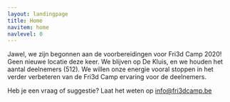```yaml
---
layout: landingpage
title: Home
navitem: home
navlevel: 0
---
```

Jawel, we zijn begonnen aan de voorbereidingen voor Fri3d Camp 2020! Geen nieuwe locatie deze keer. We blijven op De Kluis, en we houden het aantal deelnemers (512). We willen onze energie vooral stoppen in het verder verbeteren van de Fri3d Camp ervaring voor de deelnemers.

Heb je een vraag of suggestie? Laat het weten op [info@fri3dcamp.be](mailto:info@fri3dcamp.be)